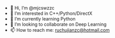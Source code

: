 - 👋 Hi, I’m @mjcswzzc
- 👀 I’m interested in C++/Python/DirectX
- 🌱 I’m currently learning Python
- 💞️ I’m looking to collaborate on Deep Learning
- 📫 How to reach me: ruchujianzc@hotmail.com

<!---
mjcswzzc/mjcswzzc is a ✨ special ✨ repository because its `README.md` (this file) appears on your GitHub profile.
You can click the Preview link to take a look at your changes.
--->
